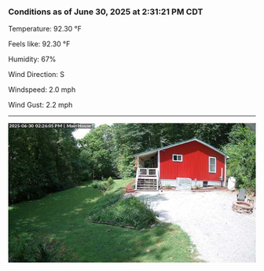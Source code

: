 ### Conditions as of June 30, 2025 at 2:31:21 PM CDT 

Temperature: 92.30 &deg;F

Feels like: 92.30 &deg;F

Humidity: 67%

Wind Direction: S

Windspeed: 2.0 mph

Wind Gust: 2.2 mph

---

<img src="./images/latest.jpeg"/>

